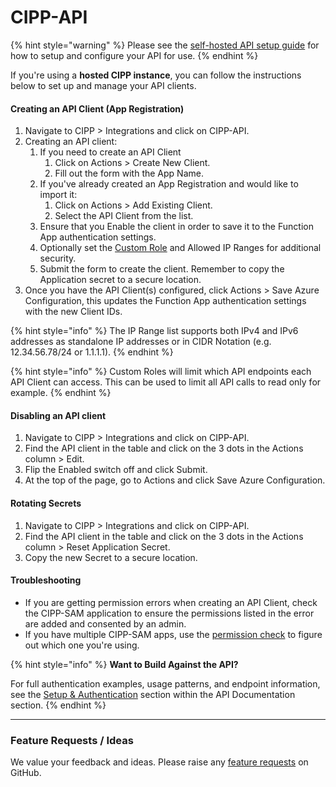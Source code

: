 # CIPP-API

{% hint style="warning" %}
Please see the [self-hosted API setup guide](../../../setup/self-hosting-guide/self-hosted-api-setup.md) for how to setup and configure your API for use.
{% endhint %}

If you're using a **hosted CIPP instance**, you can follow the instructions below to set up and manage your API clients.

#### **Creating an API Client (App Registration)**

1. Navigate to CIPP > Integrations and click on CIPP-API.
2. Creating an API client:
   1. If you need to create an API Client
      1. Click on Actions > Create New Client.
      2. Fill out the form with the App Name.
   2. If you've already created an App Registration and would like to import it:
      1. Click on Actions > Add Existing Client.
      2. Select the API Client from the list.
   3. Ensure that you Enable the client in order to save it to the Function App authentication settings.
   4. Optionally set the [Custom Role](../advanced/super-admin/custom-roles.md) and Allowed IP Ranges for additional security.
   5. Submit the form to create the client. Remember to copy the Application secret to a secure location.
3. Once you have the API Client(s) configured, click Actions > Save Azure Configuration, this updates the Function App authentication settings with the new Client IDs.

{% hint style="info" %}
The IP Range list supports both IPv4 and IPv6 addresses as standalone IP addresses or in CIDR Notation (e.g. 12.34.56.78/24 or 1.1.1.1).
{% endhint %}

{% hint style="info" %}
Custom Roles will limit which API endpoints each API Client can access. This can be used to limit all API calls to read only for example.
{% endhint %}

#### **Disabling an API client**

1. Navigate to CIPP > Integrations and click on CIPP-API.
2. Find the API client in the table and click on the 3 dots in the Actions column > Edit.
3. Flip the Enabled switch off and click Submit.
4. At the top of the page, go to Actions and click Save Azure Configuration.

#### **Rotating Secrets**

1. Navigate to CIPP > Integrations and click on CIPP-API.
2. Find the API client in the table and click on the 3 dots in the Actions column > Reset Application Secret.
3. Copy the new Secret to a secure location.

#### **Troubleshooting**

* If you are getting permission errors when creating an API Client, check the CIPP-SAM application to ensure the permissions listed in the error are added and consented by an admin.
* If you have multiple CIPP-SAM apps, use the [permission check](../settings/permissions.md) to figure out which one you're using.



{% hint style="info" %}
**Want to Build Against the API?**

For full authentication examples, usage patterns, and endpoint information, see the [Setup & Authentication](../../../api-documentation/setup-and-authentication.md) section within the API Documentation section.
{% endhint %}

***

### Feature Requests / Ideas

We value your feedback and ideas. Please raise any [feature requests](https://github.com/KelvinTegelaar/CIPP/issues/new?assignees=\&labels=enhancement%2Cno-priority\&projects=\&template=feature.yml\&title=%5BFeature+Request%5D%3A+) on GitHub.



